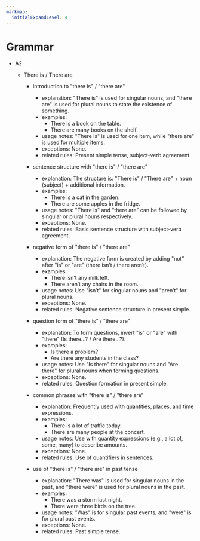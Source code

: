 ```yaml
---
markmap:
  initialExpandLevel: 4
---
```


# Grammar

- A2

  - There is / There are

    - introduction to "there is" / "there are"

      - explanation: "There is" is used for singular nouns, and "there are" is used for plural nouns to state the existence of something.
      - examples:
        - There is a book on the table.
        - There are many books on the shelf.
      - usage notes: "There is" is used for one item, while "there are" is used for multiple items.
      - exceptions: None.
      - related rules: Present simple tense, subject-verb agreement.

    - sentence structure with "there is" / "there are"

      - explanation: The structure is: "There is" / "There are" + noun (subject) + additional information.
      - examples:
        - There is a cat in the garden.
        - There are some apples in the fridge.
      - usage notes: "There is" and "there are" can be followed by singular or plural nouns respectively.
      - exceptions: None.
      - related rules: Basic sentence structure with subject-verb agreement.

    - negative form of "there is" / "there are"

      - explanation: The negative form is created by adding "not" after "is" or "are" (there isn’t / there aren’t).
      - examples:
        - There isn’t any milk left.
        - There aren’t any chairs in the room.
      - usage notes: Use "isn’t" for singular nouns and "aren’t" for plural nouns.
      - exceptions: None.
      - related rules: Negative sentence structure in present simple.

    - question form of "there is" / "there are"

      - explanation: To form questions, invert "is" or "are" with "there" (Is there...? / Are there...?).
      - examples:
        - Is there a problem?
        - Are there any students in the class?
      - usage notes: Use "Is there" for singular nouns and "Are there" for plural nouns when forming questions.
      - exceptions: None.
      - related rules: Question formation in present simple.

    - common phrases with "there is" / "there are"

      - explanation: Frequently used with quantities, places, and time expressions.
      - examples:
        - There is a lot of traffic today.
        - There are many people at the concert.
      - usage notes: Use with quantity expressions (e.g., a lot of, some, many) to describe amounts.
      - exceptions: None.
      - related rules: Use of quantifiers in sentences.

    - use of "there is" / "there are" in past tense
      - explanation: "There was" is used for singular nouns in the past, and "there were" is used for plural nouns in the past.
      - examples:
        - There was a storm last night.
        - There were three birds on the tree.
      - usage notes: "Was" is for singular past events, and "were" is for plural past events.
      - exceptions: None.
      - related rules: Past simple tense.
